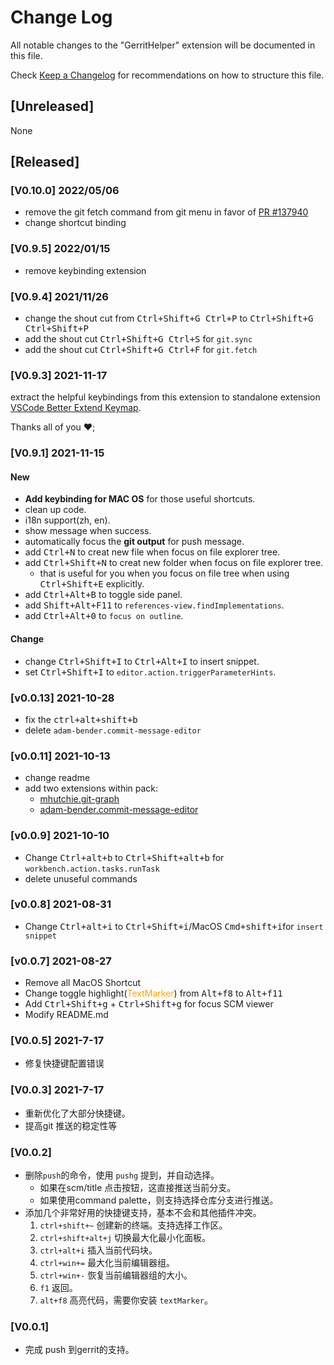# Change Log

All notable changes to the "GerritHelper" extension will be documented in this file.

Check [Keep a Changelog](http://keepachangelog.com/) for recommendations on how to structure this file.

## [Unreleased]

None

## [Released]

### [V0.10.0] 2022/05/06

- remove the git fetch command from git menu in favor of [PR #137940](https://github.com/microsoft/vscode/pull/137940)
- change shortcut binding

### [V0.9.5] 2022/01/15

- remove keybinding extension

### [V0.9.4] 2021/11/26

- change the shout cut from <kbd>Ctrl+Shift+G Ctrl+P</kbd> to <kbd>Ctrl+Shift+G Ctrl+Shift+P</kbd>
- add the shout cut <kbd>Ctrl+Shift+G Ctrl+S</kbd> for `git.sync`
- add the shout cut <kbd>Ctrl+Shift+G Ctrl+F</kbd> for `git.fetch`

### [V0.9.3] 2021-11-17

extract the helpful keybindings from this extension to standalone extension [VSCode Better Extend Keymap](https://marketplace.visualstudio.com/items?itemName=heartacker.better-extend-keybindings).

Thanks all of you :heart:;

### [V0.9.1] 2021-11-15

#### New

- **Add keybinding for MAC OS** for those useful shortcuts.
- clean up code.
- i18n support(zh, en).
- show message when success.
- automatically focus the **git output** for push message.
- add <kbd>Ctrl+N</kbd> to creat new file when focus on file explorer tree.
- add <kbd>Ctrl+Shift+N</kbd> to creat new folder when focus on file explorer tree.
  - that is useful for you when you focus on file tree when using <kbd>Ctrl+Shift+E</kbd> explicitly.
- add <kbd>Ctrl+Alt+B</kbd> to toggle side panel.
- add <kbd>Shift+Alt+F11</kbd> to `references-view.findImplementations`.
- add <kbd>Ctrl+Alt+0</kbd> to `focus on outline`.

#### Change

- change <kbd>Ctrl+Shift+I</kbd> to  <kbd>Ctrl+Alt+I</kbd> to insert snippet.
- set <kbd>Ctrl+Shift+I</kbd> to  `editor.action.triggerParameterHints`.

### [v0.0.13] 2021-10-28

- fix the <kbd>ctrl+alt+shift+b</kbd>
- delete `adam-bender.commit-message-editor`

### [v0.0.11] 2021-10-13

- change readme
- add two extensions within pack:
  - [mhutchie.git-graph](https://marketplace.visualstudio.com/items?itemName=mhutchie.git-graph)
  - [adam-bender.commit-message-editor](https://marketplace.visualstudio.com/items?itemName=adam-bender.commit-message-editor)

### [v0.0.9] 2021-10-10

- Change <kbd>Ctrl+alt+b</kbd> to <kbd>Ctrl+Shift+alt+b</kbd> for `workbench.action.tasks.runTask`
- delete unuseful commands

### [v0.0.8] 2021-08-31

- Change <kbd>Ctrl+alt+i</kbd> to <kbd>Ctrl+Shift+i</kbd>/MacOS <kbd>Cmd+shift+i</kbd>for `insert snippet`

### [v0.0.7] 2021-08-27

- Remove all MacOS Shortcut
- Change toggle highlight(<font color=orange>TextMarker</font>) from <kbd>Alt+f8</kbd> to <kbd>Alt+f11</kbd>
- Add <kbd>Ctrl+Shift+g</kbd> + <kbd>Ctrl+Shift+g</kbd> for focus SCM viewer
- Modify README.md

### [V0.0.5] 2021-7-17

- 修复快捷键配置错误

### [V0.0.3] 2021-7-17

- 重新优化了大部分快捷键。
- 提高git 推送的稳定性等

### [V0.0.2]

- 删除`push`的命令，使用 `pushg` 提到，并自动选择。
  - 如果在scm/title 点击按钮，这直接推送当前分支。
  - 如果使用command palette，则支持选择仓库分支进行推送。
- 添加几个非常好用的快捷键支持，基本不会和其他插件冲突。
    1. `ctrl+shift+~` 创建新的终端。支持选择工作区。
    2. `ctrl+shift+alt+j` 切换最大化最小化面板。
    3. `ctrl+alt+i` 插入当前代码块。
    4. `ctrl+win+=` 最大化当前编辑器组。
    5. `ctrl+win+-` 恢复当前编辑器组的大小。
    7. `f1` 返回。
    8. `alt+f8` 高亮代码，需要你安装 `textMarker`。

### [V0.0.1]

- 完成 push 到gerrit的支持。
